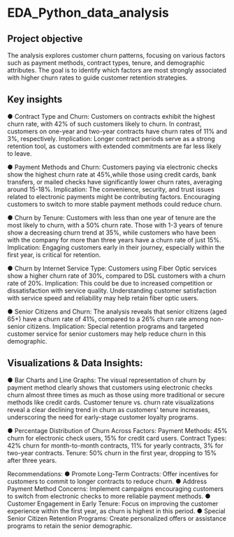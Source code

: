 # EDA_Python_data_analysis
## Project objective
The analysis explores customer churn patterns, focusing on various factors such as payment methods, contract types, tenure, and demographic attributes. The goal is to identify which factors are most strongly associated with higher churn rates to guide customer retention strategies.

## Key insights 
● Contract Type and Churn:
Customers on contracts exhibit the highest churn rate, with 42% of such customers likely to churn. In contrast, customers on one-year and two-year contracts have churn rates of 11% and 3%, respectively.
Implication: Longer contract periods serve as a strong retention tool, as customers with extended commitments are far less likely to leave.

● Payment Methods and Churn: Customers paying via electronic checks show the highest churn rate at 45%,while those using credit cards, bank transfers, or mailed checks have significantly lower churn rates, averaging around 15-18%.
Implication: The convenience, security, and trust issues related to electronic payments might be contributing factors. Encouraging customers to switch to more stable payment methods could reduce churn.

● Churn by Tenure: Customers with less than one year of tenure are the most likely to churn, with a 50% churn rate. Those with 1-3 years of tenure show a decreasing churn trend at 35%, while customers who have been with the company for more than three years have a churn rate of just 15%.
Implication: Engaging customers early in their journey, especially within the first year, is critical for retention.

● Churn by Internet Service Type: Customers using Fiber Optic services show a higher churn rate of 30%, compared to DSL customers with a churn rate of 20%.
Implication: This could be due to increased competition or dissatisfaction with service quality. Understanding customer satisfaction with service speed and reliability may help retain fiber optic users.

● Senior Citizens and Churn: The analysis reveals that senior citizens (aged 65+) have a churn rate of 41%,
compared to a 26% churn rate among non-senior citizens.
Implication: Special retention programs and targeted customer service for senior customers may help reduce churn in this demographic.

## Visualizations & Data Insights:
● Bar Charts and Line Graphs: The visual representation of churn by payment method clearly shows that customers using electronic checks churn almost three times as much as those using more traditional or secure methods like credit cards. Customer tenure vs. churn rate visualizations reveal a clear declining trend in churn as customers' tenure increases, underscoring the need for early-stage customer loyalty programs.

● Percentage Distribution of Churn Across Factors: Payment Methods: 45% churn for electronic check users, 15% for credit card users. Contract Types: 42% churn for month-to-month contracts, 11% for yearly
contracts, 3% for two-year contracts.
Tenure: 50% churn in the first year, dropping to 15% after three years.

Recommendations:
● Promote Long-Term Contracts: Offer incentives for customers to commit to longer contracts to reduce churn.
● Address Payment Method Concerns: Implement campaigns encouraging customers to switch from electronic checks to more reliable payment methods.
● Customer Engagement in Early Tenure: Focus on improving the customer experience within the first year, as churn is highest in this period.
● Special Senior Citizen Retention Programs: Create personalized offers or assistance programs to retain the senior demographic.
